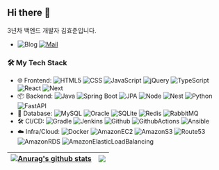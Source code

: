 ## Hi there 👋

3년차 백엔드 개발자 김효준입니다.
- ![Blog](https://img.shields.io/badge/Blog-FF5722?style=flat-square&logo=blogger&logoColor=white)
[![Mail](https://img.shields.io/badge/Email-EA4335?style=flat-square&logo=gmail&logoColor=white&link=mailto:hj_kim97@naver.com)](mailto:hj_kim97@naver.com)

### 🛠 My Tech Stack
- 🌐 Frontend: ![HTML5](https://img.shields.io/badge/HTML5-E34F26?style=flat-square&logo=html5&logoColor=white)
![CSS](https://img.shields.io/badge/CSS-1572B6?style=flat-square&logo=css3&logoColor=white)
![JavaScript](https://img.shields.io/badge/JavaScript-F7DF1E?style=flat-square&logo=javascript&logoColor=black)
![jQuery](https://img.shields.io/badge/jquery-0769AD?style=flat-square&logo=jquery&logoColor=white)
![TypeScript](https://img.shields.io/badge/TypeScript-3178C6?style=flat-square&logo=typescript&logoColor=white)
![React](https://img.shields.io/badge/React-61DAFB?style=flat-square&logo=react&logoColor=black)
![Next](https://img.shields.io/badge/Next-000000?style=flat-square&logo=Next.js&logoColor=white)
- 📦 Backend: ![Java](https://img.shields.io/badge/Java-000000?style=flat-square&logo=openjdk&logoColor=white)
![Spring Boot](https://img.shields.io/badge/SpringBoot-6DB33F?style=flat-square&logo=springboot&logoColor=black)
![JPA](https://img.shields.io/badge/JPA-59666C?style=flat-square&logo=hibernate&logoColor=black)
![Node](https://img.shields.io/badge/Node-5FA04E?style=flat-square&logo=node.js&logoColor=black)
![Nest](https://img.shields.io/badge/Nest-E0234E?style=flat-square&logo=nestjs&logoColor=black)
![Python](https://img.shields.io/badge/Python-5FA04E?style=flat-square&logo=python&logoColor=white)
![FastAPI](https://img.shields.io/badge/FastAPI-009688?style=flat-square&logo=fastapi&logoColor=black)
- 💾 Database: ![MySQL](https://img.shields.io/badge/MySQL-4479A1?style=flat-square&logo=mysql&logoColor=black)
![Oracle](https://img.shields.io/badge/Oracle-F80000?style=flat-square&logo=oracle&logoColor=black)
![SQLite](https://img.shields.io/badge/SQLite-FF4438?style=flat-square&logo=sqlite&logoColor=white)
![Redis](https://img.shields.io/badge/Redis-F80000?style=flat-square&logo=redis&logoColor=black)
![RabbitMQ](https://img.shields.io/badge/RabbitMQ-FF6600?style=flat-square&logo=rabbitmq&logoColor=black)
- 🛠 CI/CD: ![Gradle](https://img.shields.io/badge/Gradle-02303A?style=flat-square&logo=gradle&logoColor=white)
![Jenkins](https://img.shields.io/badge/Jenkins-D24939?style=flat-square&logo=jenkins&logoColor=black)
![Github](https://img.shields.io/badge/Github-181717?style=flat-square&logo=github&logoColor=white)
![GithubActions](https://img.shields.io/badge/GithubActions-2088FF?style=flat-square&logo=githubactions&logoColor=black)
![Ansible](https://img.shields.io/badge/Ansible-EE0000?style=flat-square&logo=ansible&logoColor=white)
- ☁️ Infra/Cloud: ![Docker](https://img.shields.io/badge/Docker-2496ED?style=flat-square&logo=docker&logoColor=black)
![AmazonEC2](https://img.shields.io/badge/AmazonEC2-FF9900?style=flat-square&logo=amazonec2&logoColor=black)
![AmazonS3](https://img.shields.io/badge/AmazonS3-569A31?style=flat-square&logo=amazons3&logoColor=black)
![Route53](https://img.shields.io/badge/Route53-8C4FFF?style=flat-square&logo=amazonroute53&logoColor=black)
![AmazonRDS](https://img.shields.io/badge/AmazonRDS-527FFF?style=flat-square&logo=amazonrds&logoColor=black)
![AmazonElasticLoadBalancing](https://img.shields.io/badge/AmazonELB-8C4FFF?style=flat-square&logo=awselasticloadbalancing&logoColor=black)

| <a href="https://github.com/KimHJ97/github-readme-stats"><img align="center" src="https://github-readme-stats.vercel.app/api?username=KimHJ97&show_icons=true&include_all_commits=true&theme=buefy&hide_border=true" alt="Anurag's github stats" /></a> | <a href="https://github.com/KimHJ97/github-readme-stats"><img align="center" src="https://github-readme-stats.vercel.app/api/top-langs/?username=KimHJ97&layout=compact&theme=buefy&hide_border=true" /></a> |
| ------------- | ------------- |





